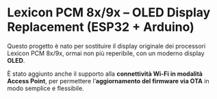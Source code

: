 # Lexicon PCM 8x/9x – OLED Display Replacement (ESP32 + Arduino)

Questo progetto è nato per sostituire il display originale dei processori Lexicon PCM 8x/9x, ormai non più reperibile, con un moderno display **OLED**.

È stato aggiunto anche il supporto alla **connettività Wi-Fi in modalità Access Point**, per permettere l’**aggiornamento del firmware via OTA** in modo semplice e flessibile.

